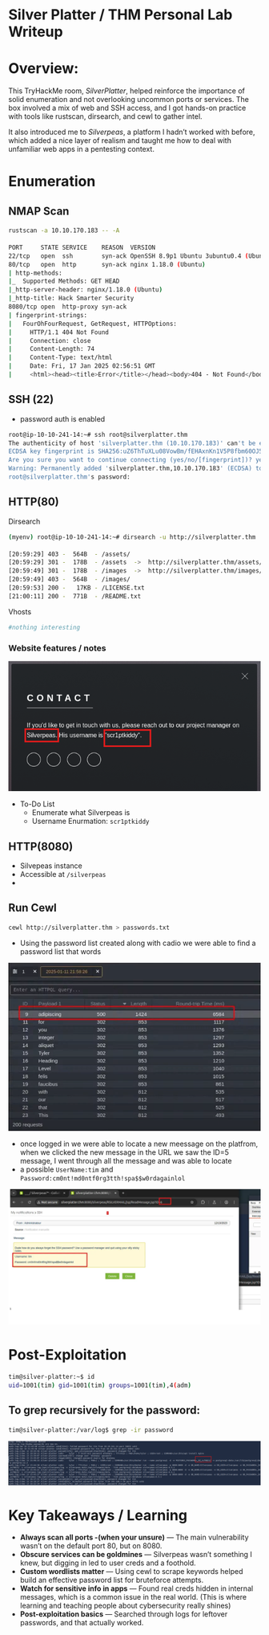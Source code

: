 # Silver Platter / THM Personal Lab Writeup

# Overview:

This TryHackMe room, *SilverPlatter*, helped reinforce the importance of solid enumeration and not overlooking uncommon ports or services. The box involved a mix of web and SSH access, and I got hands-on practice with tools like rustscan, dirsearch, and cewl to gather intel.

It also introduced me to *Silverpeas*, a platform I hadn’t worked with before, which added a nice layer of realism and taught me how to deal with unfamiliar web apps in a pentesting context.

# Enumeration

## NMAP Scan

```bash
rustscan -a 10.10.170.183 -- -A

PORT     STATE SERVICE    REASON  VERSION
22/tcp   open  ssh        syn-ack OpenSSH 8.9p1 Ubuntu 3ubuntu0.4 (Ubuntu Linux; protocol 2.0)
80/tcp   open  http       syn-ack nginx 1.18.0 (Ubuntu)
| http-methods: 
|_  Supported Methods: GET HEAD
|_http-server-header: nginx/1.18.0 (Ubuntu)
|_http-title: Hack Smarter Security
8080/tcp open  http-proxy syn-ack
| fingerprint-strings: 
|   FourOhFourRequest, GetRequest, HTTPOptions: 
|     HTTP/1.1 404 Not Found
|     Connection: close
|     Content-Length: 74
|     Content-Type: text/html
|     Date: Fri, 17 Jan 2025 02:56:51 GMT
|     <html><head><title>Error</title></head><body>404 - Not Found</body></html>

```

## SSH (22)

- password auth is enabled

```bash
root@ip-10-10-241-14:~# ssh root@silverplatter.thm
The authenticity of host 'silverplatter.thm (10.10.170.183)' can't be established.
ECDSA key fingerprint is SHA256:uZ6ThTuXLu08VowBm/fEHAxnKn1V5P8fbm60OJ5HcE8.
Are you sure you want to continue connecting (yes/no/[fingerprint])? yes
Warning: Permanently added 'silverplatter.thm,10.10.170.183' (ECDSA) to the list of known hosts.
root@silverplatter.thm's password:
```

## HTTP(80)

Dirsearch

```bash
(myenv) root@ip-10-10-241-14:~# dirsearch -u http://silverplatter.thm

[20:59:29] 403 -  564B  - /assets/
[20:59:29] 301 -  178B  - /assets  ->  http://silverplatter.thm/assets/
[20:59:49] 301 -  178B  - /images  ->  http://silverplatter.thm/images/
[20:59:49] 403 -  564B  - /images/
[20:59:53] 200 -   17KB - /LICENSE.txt
[21:00:11] 200 -  771B  - /README.txt

```

Vhosts

```bash
#nothing interesting
```

### Website features / notes

![image.png](images/image.png)

- To-Do List
    - Enumerate what Silverpeas is
    - Username Enurmation: `scr1ptkiddy`
    

## HTTP(8080)

- Silvepeas instance
- Accessible at `/silverpeas`
- 

## Run Cewl

```bash
cewl http://silverplatter.thm > passwords.txt

```

- Using the password list created along with cadio we were able to find a password list that words

![image.png](images/image%201.png)

- once logged in we were able to locate a new meessage on the platfrom, when we clicked the new message in the URL we saw the ID=5 message, I went through all the message and was able to locate
- a possible `UserName:tim` and `Password:cm0nt!md0ntf0rg3tth!spa$$w0rdagainlol`

![(images/image.png)](images/20805e20-7c5e-4ddc-a66b-42ebdfd5ab56.png)

# Post-Exploitation

```bash
tim@silver-platter:~$ id
uid=1001(tim) gid=1001(tim) groups=1001(tim),4(adm)

```

## To grep recursively for the password:

```bash
tim@silver-platter:/var/log$ grep -ir password 

```

![(images/image.png)](images/image%202.png)

# Key Takeaways  / Learning

- **Always scan all ports -(when your unsure)** — The main vulnerability wasn’t on the default port 80, but on 8080.
- **Obscure services can be goldmines** — Silverpeas wasn’t something I knew, but digging in led to user creds and a foothold.
- **Custom wordlists matter** — Using cewl to scrape keywords helped build an effective password list for bruteforce attempts.
- **Watch for sensitive info in apps** — Found real creds hidden in internal messages, which is a common issue in the real world. (This is where learning and teaching people about cybersecurity really shines)
- **Post-exploitation basics** — Searched through logs for leftover passwords, and that actually worked.
